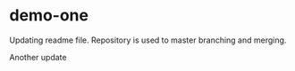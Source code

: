 # demo-one
Updating readme file. Repository is used to master branching and merging.

Another update
